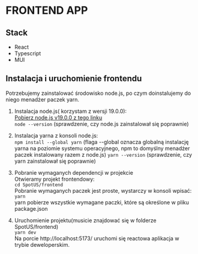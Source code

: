 # FRONTEND APP

## Stack
* React
* Typescript
* MUI

## Instalacja i uruchomienie frontendu
Potrzebujemy zainstalować środowisko node.js, po czym doinstalujemy  do niego menadżer paczek yarn.

1. Instalacja node.js( korzystam z wersji 19.0.0):  
[Pobierz node.js v19.0.0 z tego linku](https://nodejs.org/download/release/v19.0.0/win-x64/)  
`node --version` (sprawdzenie, czy node.js zainstalował się poprawnie)  

2. Instalacja yarna z konsoli node.js:  
`npm install --global yarn` (flaga --global oznacza globalną instalację yarna na poziomie systemu operacyjnego, npm to domyślny menadżer paczek instalowany razem z node.js)
`yarn --version` (sprawdzenie, czy yarn zainstalował się poprawnie)  

3. Pobranie wymaganych dependencji w projekcie  
Otwieramy projekt frontendowy:  
`cd SpotUS/frontend`  
Pobranie wymaganych paczek jest proste, wystarczy w konsoli wpisać:  
`yarn`  
yarn pobierze wszystkie wymagane paczki, które są określone w pliku package.json  

4. Uruchomienie projektu(musicie znajdować się w folderze SpotUS/frontend)  
`yarn dev`  
Na porcie http://localhost:5173/ uruchomi się reactowa aplikacja w trybie deweloperskim.  
